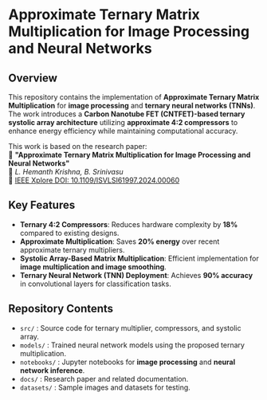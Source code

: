 # Approximate Ternary Matrix Multiplication for Image Processing and Neural Networks

## Overview
This repository contains the implementation of **Approximate Ternary Matrix Multiplication** for **image processing** and **ternary neural networks (TNNs)**. The work introduces a **Carbon Nanotube FET (CNTFET)-based ternary systolic array architecture** utilizing **approximate 4:2 compressors** to enhance energy efficiency while maintaining computational accuracy.

This work is based on the research paper:  
📄 **"Approximate Ternary Matrix Multiplication for Image Processing and Neural Networks"**  
📌 *L. Hemanth Krishna, B. Srinivasu*  
🔗 [IEEE Xplore DOI: 10.1109/ISVLSI61997.2024.00060](https://doi.org/10.1109/ISVLSI61997.2024.00060)

## Key Features
- **Ternary 4:2 Compressors**: Reduces hardware complexity by **18%** compared to existing designs.
- **Approximate Multiplication**: Saves **20% energy** over recent approximate ternary multipliers.
- **Systolic Array-Based Matrix Multiplication**: Efficient implementation for **image multiplication and image smoothing**.
- **Ternary Neural Network (TNN) Deployment**: Achieves **90% accuracy** in convolutional layers for classification tasks.

## Repository Contents
- `src/` : Source code for ternary multiplier, compressors, and systolic array.
- `models/` : Trained neural network models using the proposed ternary multiplication.
- `notebooks/` : Jupyter notebooks for **image processing** and **neural network inference**.
- `docs/` : Research paper and related documentation.
- `datasets/` : Sample images and datasets for testing.


